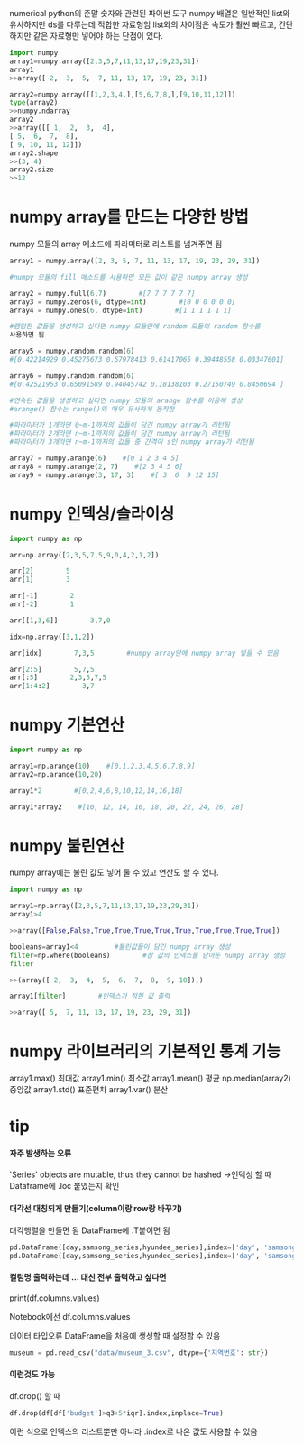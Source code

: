 numerical python의 준말
숫자와 관련된 파이썬 도구
numpy 배열은 일반적인 list와 유사하지만 ds를 다루는데 적합한 자료형임
list와의 차이점은 속도가 훨씬 빠르고, 간단하지만 같은 자료형만 넣어야 하는 단점이 있다.

```python
import numpy
array1=numpy.array([2,3,5,7,11,13,17,19,23,31])
array1
>>array([ 2,  3,  5,  7, 11, 13, 17, 19, 23, 31])

array2=numpy.array([[1,2,3,4,],[5,6,7,8,],[9,10,11,12]])
type(array2)
>>numpy.ndarray
array2
>>array([[ 1,  2,  3,  4],
[ 5,  6,  7,  8],
[ 9, 10, 11, 12]])
array2.shape
>>(3, 4)
array2.size
>>12
```



# numpy array를 만드는 다양한 방법
numpy 모듈의 array 메소드에 파라미터로 리스트를 넘겨주면 됨

```python
array1 = numpy.array([2, 3, 5, 7, 11, 13, 17, 19, 23, 29, 31])

#numpy 모듈의 fill 메소드를 사용하면 모든 값이 같은 numpy array 생성

array2 = numpy.full(6,7)        #[7 7 7 7 7 7]
array3 = numpy.zeros(6, dtype=int)        #[0 0 0 0 0 0]
array4 = numpy.ones(6, dtype=int)        #[1 1 1 1 1 1]

#램덤한 값들을 생성하고 싶다면 numpy 모듈안에 random 모듈의 random 함수를
사용하면 됨

array5 = numpy.random.random(6)
#[0.42214929 0.45275673 0.57978413 0.61417065 0.39448558 0.03347601]

array6 = numpy.random.random(6)
#[0.42521953 0.65091589 0.94045742 0.18138103 0.27150749 0.8450694 ]

#연속된 값들을 생성하고 싶다면 numpy 모듈의 arange 함수를 이용해 생성
#arange() 함수는 range()와 매우 유사하게 동작함

#파라미터가 1개라면 0~m-1까지의 값들이 담긴 numpy array가 리턴됨
#파라미터가 2개라면 n~m-1까지의 값들이 담긴 numpy array가 리턴됨
#파라미터가 3개라면 n~m-1까지의 값들 중 간격이 s인 numpy array가 리턴됨

array7 = numpy.arange(6)    #[0 1 2 3 4 5]
array8 = numpy.arange(2, 7)    #[2 3 4 5 6]
array9 = numpy.arange(3, 17, 3)    #[ 3  6  9 12 15]
```

# numpy 인덱싱/슬라이싱

```python
import numpy as np

arr=np.array([2,3,5,7,5,9,0,4,2,1,2])

arr[2]        5
arr[1]        3

arr[-1]        2
arr[-2]        1

arr[[1,3,6]]        3,7,0

idx=np.array([3,1,2])        

arr[idx]        7,3,5        #numpy array안에 numpy array 넣을 수 있음

arr[2:5]        5,7,5
arr[:5]        2,3,5,7,5
arr[1:4:2]        3,7
```

# numpy 기본연산

```python
import numpy as np

array1=np.arange(10)    #[0,1,2,3,4,5,6,7,8,9]
array2=np.arange(10,20)

array1*2        #[0,2,4,6,8,10,12,14,16,18]

array1*array2    #[10, 12, 14, 16, 18, 20, 22, 24, 26, 28]
```

# numpy 불린연산
numpy array에는 불린 값도 넣어 둘 수 있고 연산도 할 수 있다.

```python
import numpy as np

array1=np.array([2,3,5,7,11,13,17,19,23,29,31])
array1>4      

>>array([False,False,True,True,True,True,True,True,True,True,True])

booleans=array1<4         #불린값들이 담긴 numpy array 생성
filter=np.where(booleans)        #참 값의 인덱스를 담아둔 numpy array 생성
filter   

>>(array([ 2,  3,  4,  5,  6,  7,  8,  9, 10]),)

array1[filter]        #인덱스가 적힌 값 출력

>>array([ 5,  7, 11, 13, 17, 19, 23, 29, 31])
```

# numpy 라이브러리의 기본적인 통계 기능
array1.max()    최대값
array1.min()    최소값
array1.mean()    평균
np.median(array2)    중앙값
array1.std()    표준편차
array1.var()    분산

# tip
#### 자주 발생하는 오류
'Series' objects are mutable, thus they cannot be hashed
->인덱싱 할 때 Dataframe에 .loc 붙였는지 확인

#### 대각선 대칭되게 만들기(column이랑 row랑 바꾸기)
대각행렬을 만들면 됨
DataFrame에 .T붙이면 됨

```python
pd.DataFrame([day,samsong_series,hyundee_series],index=['day', 'samsong', 'hyundee']).T
pd.DataFrame([day,samsong_series,hyundee_series],index=['day', 'samsong', 'hyundee']).transpose()
```

#### 컬럼명 출력하는데 ... 대신 전부 출력하고 싶다면
print(df.columns.values)

Notebook에선
df.columns.values

데이터 타입오류
DataFrame을 처음에 생성할 때 설정할 수 있음

```python
museum = pd.read_csv("data/museum_3.csv", dtype={'지역번호': str})
```

#### 이런것도 가능
df.drop() 할 때 

```python
df.drop(df[df['budget']>q3+5*iqr].index,inplace=True)
```

이런 식으로 인덱스의 리스트뿐만 아니라
.index로 나온 값도 사용할 수 있음